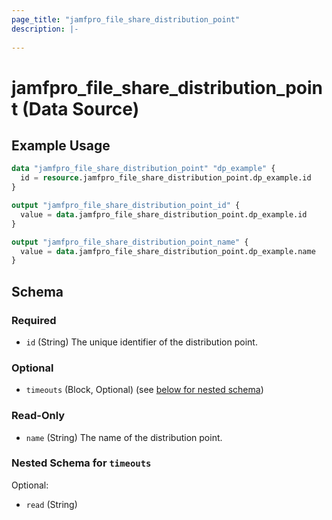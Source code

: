 ```yaml
---
page_title: "jamfpro_file_share_distribution_point"
description: |-
  
---
```


# jamfpro_file_share_distribution_point (Data Source)


## Example Usage
```terraform
data "jamfpro_file_share_distribution_point" "dp_example" {
  id = resource.jamfpro_file_share_distribution_point.dp_example.id
}

output "jamfpro_file_share_distribution_point_id" {
  value = data.jamfpro_file_share_distribution_point.dp_example.id
}

output "jamfpro_file_share_distribution_point_name" {
  value = data.jamfpro_file_share_distribution_point.dp_example.name
}
```

<!-- schema generated by tfplugindocs -->
## Schema

### Required

- `id` (String) The unique identifier of the distribution point.

### Optional

- `timeouts` (Block, Optional) (see [below for nested schema](#nestedblock--timeouts))

### Read-Only

- `name` (String) The name of the distribution point.

<a id="nestedblock--timeouts"></a>
### Nested Schema for `timeouts`

Optional:

- `read` (String)